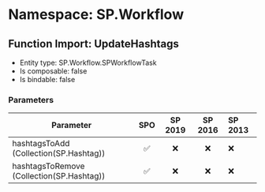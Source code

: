 # Namespace: SP.Workflow

## Function Import: UpdateHashtags

- Entity type: SP.Workflow.SPWorkflowTask
- Is composable: false
- Is bindable: false

### Parameters

Parameter | SPO | SP 2019 | SP 2016 | SP 2013
----------|:---:|:-------:|:-------:|:-------
hashtagsToAdd (Collection(SP.Hashtag)) | ✅ | ❌ | ❌ | ❌
hashtagsToRemove (Collection(SP.Hashtag)) | ✅ | ❌ | ❌ | ❌